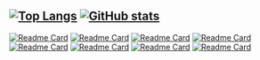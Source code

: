 [![Top Langs](https://github-readme-stats.vercel.app/api/top-langs/?username=anuraghazra&layout=compact)](https://github.com/anuraghazra/github-readme-stats)
[![GitHub stats](https://github-readme-stats.vercel.app/api?username=MizuiMiduki&show_icons=true)](https://github.com/anuraghazra/github-readme-stats)
---
[![Readme Card](https://github-readme-stats.vercel.app/api/pin/?username=MizuiMiduki&repo=niconico-PublicCemetery)](https://github.com/MizuiMiduki/niconico-PublicCemetery)
[![Readme Card](https://github-readme-stats.vercel.app/api/pin/?username=MizuiMiduki&repo=tyuusenn-app)](https://github.com/MizuiMiduki/tyuusenn-app)
[![Readme Card](https://github-readme-stats.vercel.app/api/pin/?username=MizuiMiduki&repo=nico-comment-invisible)](https://github.com/MizuiMiduki/nico-comment-invisible)
[![Readme Card](https://github-readme-stats.vercel.app/api/pin/?username=MizuiMiduki&repo=nicohyaku-plus)](https://github.com/MizuiMiduki/nicohyaku-plus)
[![Readme Card](https://github-readme-stats.vercel.app/api/pin/?username=MizuiMiduki&repo=misskey_niconico_info_bot)](https://github.com/MizuiMiduki/misskey_niconico_info_bot)
[![Readme Card](https://github-readme-stats.vercel.app/api/pin/?username=MizuiMiduki&repo=3moji_random_ba)](https://github.com/MizuiMiduki/3moji_random_ba)
[![Readme Card](https://github-readme-stats.vercel.app/api/pin/?username=MizuiMiduki&repo=4moji_random_ba)](https://github.com/MizuiMiduki/4moji_random_ba)
[![Readme Card](https://github-readme-stats.vercel.app/api/pin/?username=MizuiMiduki&repo=NVNB-RSS-Auto-Post-and-Note
)](https://github.com/MizuiMiduki/NVNB-RSS-Auto-Post-and-Note
)
